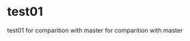 # test01
test01
for comparition with master 
for comparition with master 
                                                                                                                                                                                                                                                                
